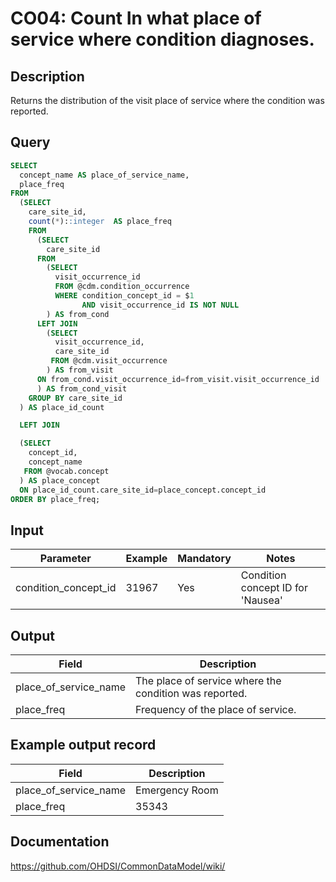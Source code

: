 <!---
Group:condition occurrence
Name:CO04 Count In what place of service where condition diagnoses.
Author:Patrick Ryan
CDM Version: 5.3
-->

# CO04: Count In what place of service where condition diagnoses.

## Description
Returns the distribution of the visit place of service where the condition was reported.

## Query
```sql
SELECT
  concept_name AS place_of_service_name,
  place_freq
FROM
  (SELECT
    care_site_id,
    count(*)::integer  AS place_freq
    FROM
      (SELECT
        care_site_id
      FROM
        (SELECT
          visit_occurrence_id
          FROM @cdm.condition_occurrence
          WHERE condition_concept_id = $1
                AND visit_occurrence_id IS NOT NULL
        ) AS from_cond
      LEFT JOIN
        (SELECT
          visit_occurrence_id,
          care_site_id
         FROM @cdm.visit_occurrence
        ) AS from_visit
      ON from_cond.visit_occurrence_id=from_visit.visit_occurrence_id
      ) AS from_cond_visit
    GROUP BY care_site_id
  ) AS place_id_count

  LEFT JOIN

  (SELECT
    concept_id,
    concept_name
   FROM @vocab.concept
  ) AS place_concept
  ON place_id_count.care_site_id=place_concept.concept_id
ORDER BY place_freq;
```

## Input
|  Parameter |  Example |  Mandatory |  Notes |
| --- | --- | --- | --- |
| condition_concept_id | 31967 | Yes | Condition concept ID for 'Nausea' |

## Output

|  Field |  Description |
| --- | --- |
| place_of_service_name | The place of service where the condition was reported. |
| place_freq | Frequency of the place of service. |

## Example output record

|  Field |  Description |
| --- | --- |
| place_of_service_name | Emergency Room |
| place_freq | 35343 |


## Documentation
https://github.com/OHDSI/CommonDataModel/wiki/
